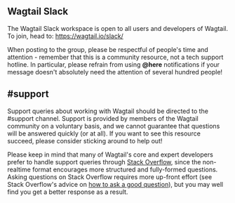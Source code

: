 ## Wagtail Slack

The Wagtail Slack workspace is open to all users and developers of Wagtail. To join, head to: https://wagtail.io/slack/ 

When posting to the group, please be respectful of people's time and attention - remember that this is a community resource, not a tech support hotline. In particular, please refrain from using **@here** notifications if your message doesn't absolutely need the attention of several hundred people!

## #support

Support queries about working with Wagtail should be directed to the #support channel. Support is provided by members of the Wagtail community on a voluntary basis, and we cannot guarantee that questions will be answered quickly (or at all). If you want to see this resource succeed, please consider sticking around to help out!

Please keep in mind that many of Wagtail's core and expert developers prefer to handle support queries through [Stack Overflow](https://stackoverflow.com/questions/tagged/wagtail), since the non-realtime format encourages more structured and fully-formed questions. Asking questions on Stack Overflow requires more up-front effort (see Stack Overflow's advice on [how to ask a good question](https://stackoverflow.com/help/how-to-ask)), but you may well find you get a better response as a result.
